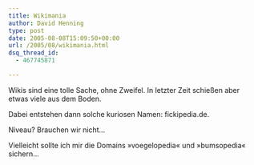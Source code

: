 ```yaml
---
title: Wikimania
author: David Henning
type: post
date: 2005-08-08T15:09:50+00:00
url: /2005/08/wikimania.html
dsq_thread_id:
  - 467745871

---
```

Wikis sind eine tolle Sache, ohne Zweifel. In letzter Zeit schießen aber etwas viele aus dem Boden.
  
Dabei entstehen dann solche kuriosen Namen: fickipedia.de.
  
Niveau? Brauchen wir nicht&#8230;

Vielleicht sollte ich mir die Domains »voegelopedia« und »bumsopedia« sichern&#8230;